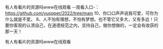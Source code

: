 有人有看片的资源吗www在线观看
--观看入口-：https://github.com/yuopper/2022/tree/main
	10、你口口声声说我可爱，可你为什么就是不爱。
	8、人不怕有理想，不怕有梦想。也不管它又多大，又有多远！只要你客观的认清自己，在道德规范之内，坚持自己，做你想做的，一定会有收获的那一天！

有人有看片的资源吗www在线观看
